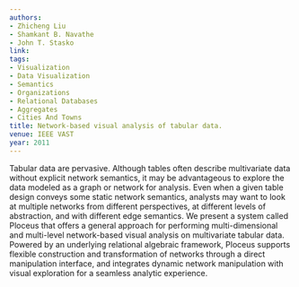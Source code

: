 ```yaml
---
authors:
- Zhicheng Liu
- Shamkant B. Navathe
- John T. Stasko
link:
tags:
- Visualization
- Data Visualization
- Semantics
- Organizations
- Relational Databases
- Aggregates
- Cities And Towns
title: Network-based visual analysis of tabular data.
venue: IEEE VAST
year: 2011
---
```

Tabular data are pervasive. Although tables often describe multivariate data without explicit network semantics, it may be advantageous to explore the data modeled as a graph or network for analysis. Even when a given table design conveys some static network semantics, analysts may want to look at multiple networks from different perspectives, at different levels of abstraction, and with different edge semantics. We present a system called Ploceus that offers a general approach for performing multi-dimensional and multi-level network-based visual analysis on multivariate tabular data. Powered by an underlying relational algebraic framework, Ploceus supports flexible construction and transformation of networks through a direct manipulation interface, and integrates dynamic network manipulation with visual exploration for a seamless analytic experience.